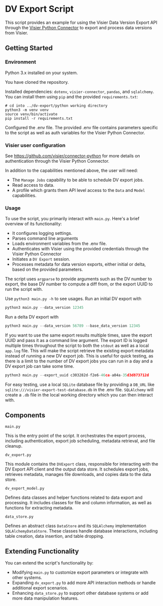 # DV Export Script
This script provides an example for using the Visier Data Version Export API through the
[Visier Python Connector](https://github.com/visier/connector-python) to export and process data versions from Visier.

## Getting Started
### Environment
Python 3.x installed on your system.

You have cloned the repository.

Installed dependencies: `dotenv`, `visier-connector`, `pandas`, and `sqlalchemy`. You can install them using `pip` and the provided `requirements.txt`:
```
# cd into ../dv-export/python working directory
python3 -m venv venv
source venv/bin/activate
pip install -r requirements.txt
```

Configured the .env file. The provided .env file contains parameters specific to the script as well as auth variables for the Visier Python Connector.

### Visier user configuration
See https://github.com/visier/connector-python for more details on authentication through the Visier Python Connector.

In addition to the capabilities mentioned above, the user will need:
- The `Manage Jobs` capability to be able to schedule DV export jobs. 
- Read access to data. 
- A profile which grants them API level access to the `Data` and `Model` capabilities.

### Usage
To use the script, you primarily interact with `main.py`. Here's a brief overview of its functionality:
- It configures logging settings.
- Parses command line arguments
- Loads environment variables from the .env file.
- Authenticates with Visier using the provided credentials through the Visier Python Connector
- Initiates a `DV Export` session.
- Processes metadata for data version exports, either initial or delta, based on the provided parameters.

The script uses `argparse` to provide arguments such as the DV number to export, the base DV number to compute a diff from,
or the export UUID to run the script with.

Use `python3 main.py -h` to see usages. Run an initial DV export with
```python
python3 main.py --data_version 12345
```

Run a delta DV export with
```python
python3 main.py --data_version 56789 --base_data_version 12345
```

If you want to use the same export results multiple times, save the export UUID and pass it as a command line argument.
The export ID is logged multiple times throughout the script to both the `stdout` as well as a local `app.log` file.
This will make the script retrieve the existing export metadata instead of running a new DV export job. This is useful for
quick testing, as there is a limit to the number of DV export jobs you can run in a day and a DV export job can take some time.
```python
python3 main.py --export_uuid c303282d-f2e6-46ca-a04a-35d3d873712d
```

For easy testing, use a local `SQLite` database file by providing a `DB_URL` like
`sqlite:///visier-export-test-database.db` in the .env file. `SQLAlchemy` will create a `.db` file in the local working
directory which you can then interact with.

## Components
`main.py`

This is the entry point of the script. It orchestrates the export process, including authentication, export job scheduling, metadata retrieval, and file cleanup.

`dv_export.py`

This module contains the `DVExport` class, responsible for interacting with the DV Export API client and the output data store. It schedules export jobs, retrieves metadata, manages file downloads, and copies data to the data store.

`dv_export_model.py`

Defines data classes and helper functions related to data export and processing. It includes classes for file and column information, as well as functions for extracting metadata.

`data_store.py`

Defines an abstract class `DataStore` and its `SQLAlchemy` implementation `SQLAlchemyDataStore`. These classes handle database interactions, including table creation, data insertion, and table dropping.

## Extending Functionality
You can extend the script's functionality by:
 - Modifying `main.py` to customize export parameters or integrate with other systems.
 - Expanding `dv_export.py` to add more API interaction methods or handle additional export scenarios.
 - Enhancing `data_store.py` to support other database systems or add more data manipulation features.
